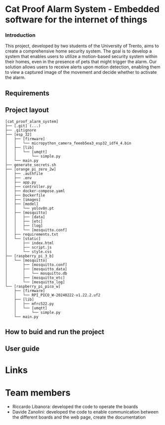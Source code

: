 # Cat Proof Alarm System - Embedded software for the internet of things

### Introduction

This project, developed by two students of the University of Trento, aims to create a comprehensive home security system.
The goal is to develop a system that enables users to utilize a motion-based security system within their homes, even in the presence of pets that might trigger the alarm. Our solution allows users to receive alerts upon motion detection, enabling them to view a captured image of the movement and decide whether to activate the alarm.

## Requirements

## Project layout
```
[cat_proof_alarm_system]
├── [.git] (...)
├── .gitignore
├── [esp_32]
│   ├── [firmware]
│   │   └── micropython_camera_feeeb5ea3_esp32_idf4_4.bin
│   ├── [lib]
│   │   └── [umqtt]
│   │       └── simple.py
│   └── main.py
├── generate_secrets.sh
├── [orange_pi_zero_2w]
│   ├── .authfile
│   ├── .env
│   ├── app.py
│   ├── controller.py
│   ├── docker-compose.yaml
│   ├── Dockerfile
│   ├── [images]
│   ├── [model]
│   │   └── yolov8n.pt
│   ├── [mosquitto]
│   │   ├── [data]
│   │   ├── [etc]
│   │   ├── [log]
│   │   └── [mosquitto.conf]
│   ├── requirements.txt
│   └── [static]
│       ├── index.html
│       ├── script.js
│       └── style.css
├── [raspberry_pi_3_b]
│   └── [mosquitto]
│       ├── [mosquitto.conf]
│       ├── [mosquitto_data]
│       │   └── mosquitto.db
│       ├── [mosquitto_etc]
│       └── [mosquitto_log]
└── [raspberry_pi_pico_w]
    ├── [firmware]
    │   └── RPI_PICO_W-20240222-v1.22.2.uf2
    ├── [lib]
    │   ├── mfrc522.py
    │   └── [umqtt]
    │       └── simple.py
    └── main.py
```
## How to buid and run the project

## User guide

# Links

# Team members

- Riccardo Libanora: developed the code to operate the boards
- Davide Zanolini: developed the code to enable communication between the different boards and the web page, create the documentation